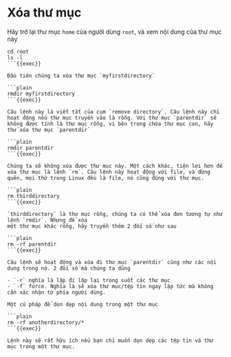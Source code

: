 # Xóa thư mục

Hãy trở lại thư mục `home` của người dùng `root`, và xem nội dung của thư mục này

```plain
cd root
ls -l
```{{exec}}

Đầu tiên chúng ta xóa thư mục `myfirstdirectory`

```plain
rmdir myfirstdirectory
```{{exec}}

Câu lệnh này là viết tắt của cụm `remove directory`. Câu lệnh này chỉ hoạt động nếu thư mục truyền vào là rỗng. Với thư mục `parentdir` sẽ không được tính là thư mục rỗng, vì bên trong chứa thư mục con, hãy thử xóa thư mục `parentdir`

```plain 
rmdir parentdir
```{{exec}}

Chúng ta sẽ không xóa được thư mục này. Một cách khác, tiện lợi hơn để xóa thư mục là lệnh `rm`. Câu lệnh này hoạt động với file, và đừng quên, mọi thứ trong Linux đều là file, nó cũng đúng với thư mục.

```plain
rm thirddirectory
```{{exec}}

`thirddirectory` là thư mục rỗng, chúng ta có thể xóa đơn tương tự như lệnh `rmdir`. Nhưng để xóa
một thư mục khác rỗng, hãy truyền thêm 2 đối số như sau

```plain
rm -rf parentdir
```{{exec}}

Câu lệnh sẽ hoạt động và xóa đi thư mục `parentdir` cũng như các nội dung trong nó. 2 đối số mà chúng ta dùng

- `-r` nghĩa là lặp đi lặp lại trong suốt các thư mục
- `-f` force. Nghĩa là sẽ xóa thư mục/tệp tin ngay lập tức mà không cần xác nhận từ phía người dùng.

Một cú pháp để dọn dẹp nội dung trong một thư mục

```plain
rm -rf anotherdirectory/*
```{{exec}}

Lệnh này sẽ rất hữu ích nếu bạn chỉ muốn dọn dẹp các tệp tin và thư mục trong một thư mục.